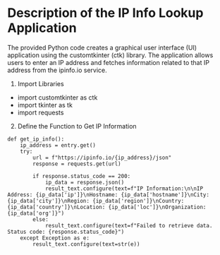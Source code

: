 # Description of the IP Info Lookup Application
The provided Python code creates a graphical user interface (UI) application using the customtkinter (ctk) library. The application allows users to enter an IP address and fetches information related to that IP address from the ipinfo.io service.

1. Import Libraries
- import customtkinter as ctk
- import tkinter as tk
- import requests

2. Define the Function to Get IP Information

```
def get_ip_info():
    ip_address = entry.get()
    try:
        url = f"https://ipinfo.io/{ip_address}/json"
        response = requests.get(url)
        
        if response.status_code == 200:
            ip_data = response.json()
            result_text.configure(text=f"IP Information:\n\nIP Address: {ip_data['ip']}\nHostname: {ip_data['hostname']}\nCity: {ip_data['city']}\nRegion: {ip_data['region']}\nCountry: {ip_data['country']}\nLocation: {ip_data['loc']}\nOrganization: {ip_data['org']}")
        else:
            result_text.configure(text=f"Failed to retrieve data. Status code: {response.status_code}")
    except Exception as e:
        result_text.configure(text=str(e))
```
